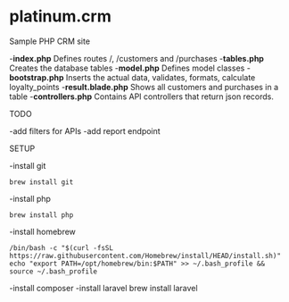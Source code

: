 # platinum.crm
Sample PHP CRM site

-**index.php**           Defines routes /, /customers and /purchases
-**tables.php**          Creates the database tables
-**model.php**           Defines model classes
-**bootstrap.php**       Inserts the actual data, validates, formats, calculate loyalty_points
-**result.blade.php**    Shows all customers and purchases in a table
-**controllers.php**     Contains API controllers that return json records.


TODO

-add filters for APIs
-add report endpoint


SETUP

-install git

    brew install git

-install php

    brew install php

-install homebrew

    /bin/bash -c "$(curl -fsSL https://raw.githubusercontent.com/Homebrew/install/HEAD/install.sh)"
    echo "export PATH=/opt/homebrew/bin:$PATH" >> ~/.bash_profile && source ~/.bash_profile

-install composer
-install laravel
    brew install laravel